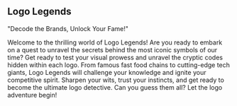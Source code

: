 ## Logo Legends

"Decode the Brands, Unlock Your Fame!"

Welcome to the thrilling world of Logo Legends! Are you ready to embark on a quest to unravel the secrets behind the most iconic symbols of our time? Get ready to test your visual prowess and unravel the cryptic codes hidden within each logo. From famous fast food chains to cutting-edge tech giants, Logo Legends will challenge your knowledge and ignite your competitive spirit. Sharpen your wits, trust your instincts, and get ready to become the ultimate logo detective. Can you guess them all? Let the logo adventure begin!
